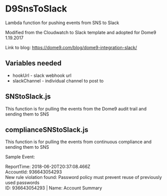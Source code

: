 # D9SnsToSlack
Lambda function for pushing events from SNS to Slack

Modified from the Cloudwatch to Slack template and adopted for Dome9  1.19.2017

Link to blog: https://dome9.com/blog/dome9-integration-slack/

## Variables needed
- hookUrl - slack webhook url
- slackChannel - individual channel to post to


## SNStoSlack.js
This function is for pulling the events from the Dome9 audit trail and sending them to SNS

## complianceSNStoSlack.js
This function is for pulling the events from continuous compliance and sending them to SNS

Sample Event:  

ReportTime: 2018-06-20T20:37:08.466Z  
AccountId: 936643054293  
New rule violation found: Password policy must prevent reuse of previously used passwords  
ID: 936643054293 | Name: Account Summary  
